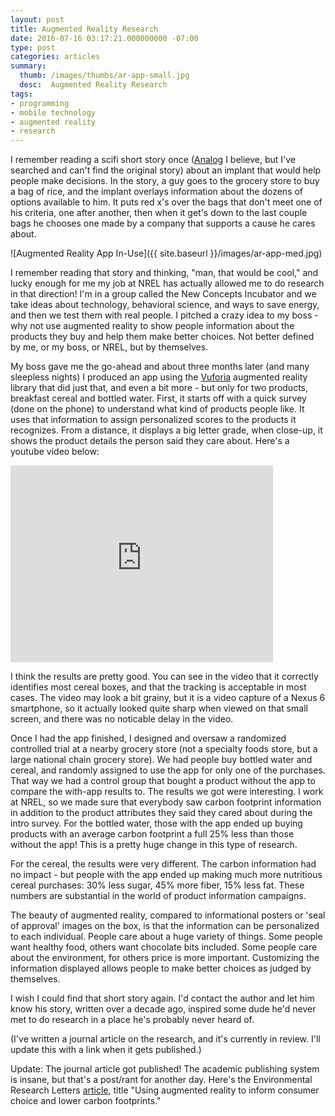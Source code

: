 ```yaml
---
layout: post
title: Augmented Reality Research
date: 2016-07-16 03:17:21.000000000 -07:00
type: post
categories: articles
summary:
  thumb: /images/thumbs/ar-app-small.jpg
  desc:  Augmented Reality Research
tags:
- programming
- mobile technology
- augmented reality
- research
---
```


I remember reading a scifi short story once ([Analog](https://www.analogsf.com) I believe, but I've searched and can't find the original story) about an implant that would help people make decisions. In the story, a guy goes to the grocery store to buy a bag of rice, and the implant overlays information about the dozens of options available to him. It puts red x's over the bags that don't meet one of his criteria, one after another, then when it get's down to the last couple bags he chooses one made by a company that supports a cause he cares about.

![Augmented Reality App In-Use]({{ site.baseurl }}/images/ar-app-med.jpg) 

I remember reading that story and thinking, "man, that would be cool," and lucky enough for me my job at NREL has actually allowed me to do research in that direction! I'm in a group called the New Concepts Incubator and we take ideas about technology, behavioral science, and ways to save energy, and then we test them with real people. I pitched a crazy idea to my boss - why not use augmented reality to show people information about the products they buy and help them make better choices. Not better defined by me, or my boss, or NREL, but by themselves. 

My boss gave me the go-ahead and about three months later (and many sleepless nights) I produced an app using the [Vuforia](http://www.vuforia.com/) augmented reality library that did just that, and even a bit more - but only for two products, breakfast cereal and bottled water. First, it starts off with a quick survey (done on the phone) to understand what kind of products people like. It uses that information to assign personalized scores to the products it recognizes. From a distance, it displays a big letter grade, when close-up, it shows the product details the person said they care about. Here's a youtube video below:

<iframe width="420" height="315" src="https://www.youtube.com/embed/aHQqCL27b4U" frameborder="0" allowfullscreen></iframe>

I think the results are pretty good. You can see in the video that it correctly identifies most cereal boxes, and that the tracking is acceptable in most cases. The video may look a bit grainy, but it is a video capture of a Nexus 6 smartphone, so it actually looked quite sharp when viewed on that small screen, and there was no noticable delay in the video. 

Once I had the app finished, I designed and oversaw a randomized controlled trial at a nearby grocery store (not a specialty foods store, but a large national chain grocery store). We had people buy bottled water and cereal, and randomly assigned to use the app for only one of the purchases. That way we had a control group that bought a product without the app to compare the with-app results to. The results we got were interesting. I work at NREL, so we made sure that everybody saw carbon footprint information in addition to the product attributes they said they cared about during the intro survey. For the bottled water, those with the app ended up buying products with an average carbon footprint a full 25% less than those without the app! This is a pretty huge change in this type of research.

For the cereal, the results were very different. The carbon information had no impact - but people with the app ended up making much more nutritious cereal purchases: 30% less sugar, 45% more fiber, 15% less fat. These numbers are substantial in the world of product information campaigns.

The beauty of augmented reality, compared to informational posters or 'seal of approval' images on the box, is that the information can be personalized to each individual. People care about a huge variety of things. Some people want healthy food, others want chocolate bits included. Some people care about the environment, for others price is more important. Customizing the information displayed allows people to make better choices as judged by themselves.

I wish I could find that short story again. I'd contact the author and let him know his story, written over a decade ago, inspired some dude he'd never met to do research in a place he's probably never heard of.

(I've written a journal article on the research, and it's currently in review. I'll update this with a link when it gets published.)

Update: The journal article got published! The academic publishing system is insane, but that's a post/rant for another day. Here's the Environmental Research Letters [article](http://iopscience.iop.org/article/10.1088/1748-9326/aa6def/meta), title "Using augmented reality to inform consumer choice and lower carbon footprints."